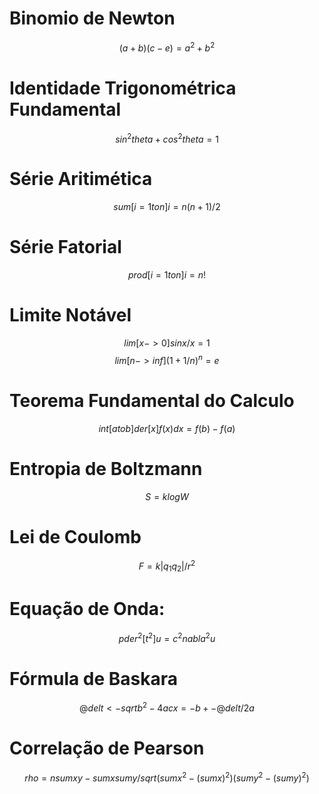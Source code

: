 # Binomio de Newton

$$ (a+b)(c-e) = a^2 + b^2 $$

# Identidade Trigonométrica Fundamental

$$ sin^2theta + cos^2theta = 1 $$

# Série Aritimética

$$ sum[i=1 to n] i = {n(n+1)/2} $$

# Série Fatorial

$$ prod[i=1 to n] i = n! $$

# Limite Notável

$$ lim[x->0]{{sin x/x}} = 1 $$
$$ lim[n->inf]{(1 + {1/n})^n} = e $$

# Teorema Fundamental do Calculo

$$ int[a to b] {der[x] f(x)} dx = f(b) - f(a) $$

# Entropia de Boltzmann

$$ S = k log W $$

# Lei de Coulomb

$$ F = {k |q_1 q_2| / r^2} $$

# Equação de Onda:

$$ pder^2[t^2] u = c^2 nabla^2 u $$

# Fórmula de Baskara

$$ 
    @delt <- sqrt{b^2 - 4ac} 
    x = {-b +- @delt/2a}    
$$

# Correlação de Pearson

$$ rho = {nsum{xy} - sum{x}sum{y}/sqrt{(sum{x^2} - (sumx)^2)(sumy^2 - (sumy)^2)}} $$



